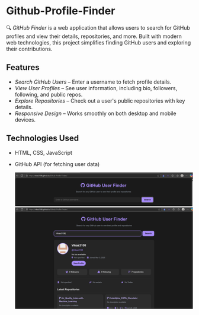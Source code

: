 # Github-Profile-Finder
  
🔍 *GitHub Finder* is a web application that allows users to search for GitHub profiles and view their details, repositories, and more. Built with modern web technologies, this project simplifies finding GitHub users and exploring their contributions.  

## Features  

- *Search GitHub Users* – Enter a username to fetch profile details.  
- *View User Profiles* – See user information, including bio, followers, following, and public repos.  
- *Explore Repositories* – Check out a user's public repositories with key details.  
- *Responsive Design* – Works smoothly on both desktop and mobile devices.  

## Technologies Used  

- HTML, CSS, JavaScript  
- GitHub API (for fetching user data)

  ![image alt](https://github.com/Vikas3108/Github-Profile-Finder/blob/main/Screenshot/Screenshot%202025-07-02%20111513.png?raw=true)
  ![image alt](https://github.com/Vikas3108/Github-Profile-Finder/blob/main/Screenshot/Screenshot%202025-07-02%20111537.png?raw=true)
